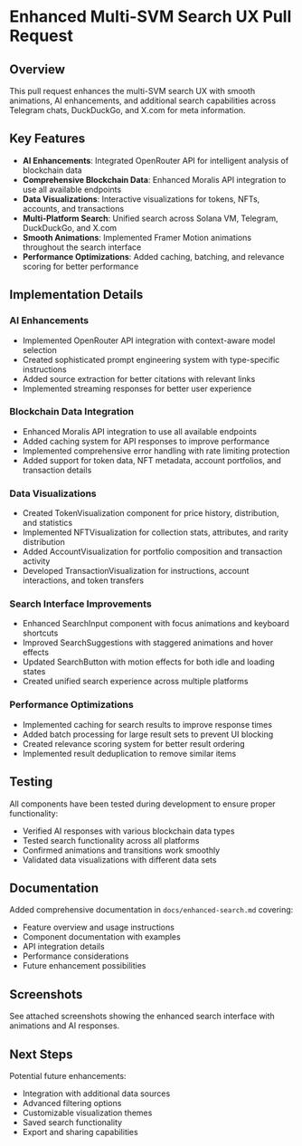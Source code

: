 # Enhanced Multi-SVM Search UX Pull Request

## Overview

This pull request enhances the multi-SVM search UX with smooth animations, AI enhancements, and additional search capabilities across Telegram chats, DuckDuckGo, and X.com for meta information.

## Key Features

- **AI Enhancements**: Integrated OpenRouter API for intelligent analysis of blockchain data
- **Comprehensive Blockchain Data**: Enhanced Moralis API integration to use all available endpoints
- **Data Visualizations**: Interactive visualizations for tokens, NFTs, accounts, and transactions
- **Multi-Platform Search**: Unified search across Solana VM, Telegram, DuckDuckGo, and X.com
- **Smooth Animations**: Implemented Framer Motion animations throughout the search interface
- **Performance Optimizations**: Added caching, batching, and relevance scoring for better performance

## Implementation Details

### AI Enhancements

- Implemented OpenRouter API integration with context-aware model selection
- Created sophisticated prompt engineering system with type-specific instructions
- Added source extraction for better citations with relevant links
- Implemented streaming responses for better user experience

### Blockchain Data Integration

- Enhanced Moralis API integration to use all available endpoints
- Added caching system for API responses to improve performance
- Implemented comprehensive error handling with rate limiting protection
- Added support for token data, NFT metadata, account portfolios, and transaction details

### Data Visualizations

- Created TokenVisualization component for price history, distribution, and statistics
- Implemented NFTVisualization for collection stats, attributes, and rarity distribution
- Added AccountVisualization for portfolio composition and transaction activity
- Developed TransactionVisualization for instructions, account interactions, and token transfers

### Search Interface Improvements

- Enhanced SearchInput component with focus animations and keyboard shortcuts
- Improved SearchSuggestions with staggered animations and hover effects
- Updated SearchButton with motion effects for both idle and loading states
- Created unified search experience across multiple platforms

### Performance Optimizations

- Implemented caching for search results to improve response times
- Added batch processing for large result sets to prevent UI blocking
- Created relevance scoring system for better result ordering
- Implemented result deduplication to remove similar items

## Testing

All components have been tested during development to ensure proper functionality:
- Verified AI responses with various blockchain data types
- Tested search functionality across all platforms
- Confirmed animations and transitions work smoothly
- Validated data visualizations with different data sets

## Documentation

Added comprehensive documentation in `docs/enhanced-search.md` covering:
- Feature overview and usage instructions
- Component documentation with examples
- API integration details
- Performance considerations
- Future enhancement possibilities

## Screenshots

See attached screenshots showing the enhanced search interface with animations and AI responses.

## Next Steps

Potential future enhancements:
- Integration with additional data sources
- Advanced filtering options
- Customizable visualization themes
- Saved search functionality
- Export and sharing capabilities
